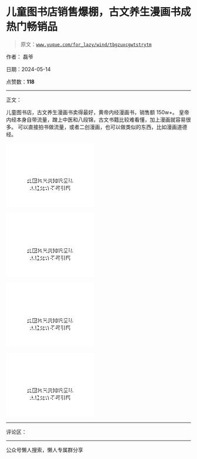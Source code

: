 # 儿童图书店销售爆棚，古文养生漫画书成热门畅销品

> 原文：[`www.yuque.com/for_lazy/wind/tbgzuxcgwtstrytm`](https://www.yuque.com/for_lazy/wind/tbgzuxcgwtstrytm)

作者： 磊爷

日期：2024-05-14

点赞数：**118**

* * *

正文：

儿童图书店，古文养生漫画书卖得最好，黄帝内经漫画书，销售额 150w+。 皇帝内经本身自带流量，蹭上中医和八段锦，古文书籍比较难看懂，加上漫画就容易很多。
可以直接拍书做流量，或者二创漫画，也可以做类似的东西，比如漫画道德经。

![](img/d03cae0d349dd477f710d5aec5af1230.png)

![](img/8d477fd40f872bf4b0ccbe1b05d5e7d6.png)

![](img/4369582410b69f1dd7cd4c7866694d1f.png)

![](img/3cdd5a5bce2847a284078e7831398be8.png)

* * *

评论区：

* * *

公众号懒人搜索，懒人专属群分享